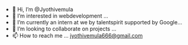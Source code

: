- 👋 Hi, I’m @Jyothivemula
- 👀 I’m interested in webdevelopment ...
- 🌱 I’m currently an intern at we by talentspirit supported by Google...
- 💞️ I’m looking to collaborate on projects ...
- 📫 How to reach me ...
jyothivemula666@gmail.com

<!---
Jyothivemula/Jyothivemula is a ✨ special ✨ repository because its `README.md` (this file) appears on your GitHub profile.
You can click the Preview link to take a look at your changes.
--->
